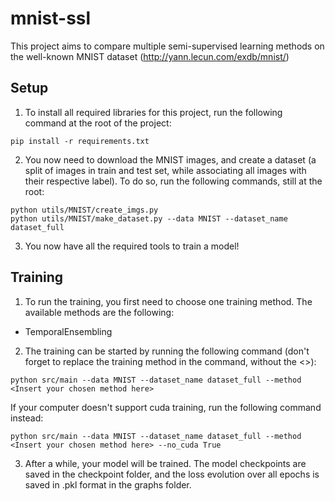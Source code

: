 # mnist-ssl

This project aims to compare multiple semi-supervised learning methods on the well-known MNIST dataset (http://yann.lecun.com/exdb/mnist/)

## Setup

1. To install all required libraries for this project, run the following command at the root of the project:
```
pip install -r requirements.txt
```

2. You now need to download the MNIST images, and create a dataset (a split of images in train and test set, while associating all images with their respective label). To do so, run the following commands, still at the root:
```
python utils/MNIST/create_imgs.py
python utils/MNIST/make_dataset.py --data MNIST --dataset_name dataset_full
```

3. You now have all the required tools to train a model!

## Training

1. To run the training, you first need to choose one training method. The available methods are the following:
- TemporalEnsembling

2. The training can be started by running the following command (don't forget to replace the training method in the command, without the <>):
```
python src/main --data MNIST --dataset_name dataset_full --method <Insert your chosen method here>
```
If your computer doesn't support cuda training, run the following command instead:
```
python src/main --data MNIST --dataset_name dataset_full --method <Insert your chosen method here> --no_cuda True
```

3. After a while, your model will be trained. The model checkpoints are saved in the checkpoint folder, and the loss evolution over all epochs is saved in .pkl format in the graphs folder.
